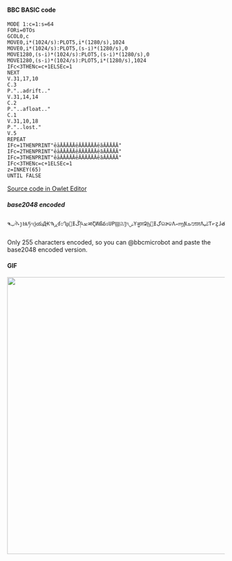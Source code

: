 #### BBC BASIC code

```basic
MODE 1:c=1:s=64
FORi=0TOs
GCOL0,c
MOVE0,i*(1024/s):PLOT5,i*(1280/s),1024
MOVE0,i*(1024/s):PLOT5,(s-i)*(1280/s),0
MOVE1280,(s-i)*(1024/s):PLOT5,(s-i)*(1280/s),0
MOVE1280,(s-i)*(1024/s):PLOT5,i*(1280/s),1024
IFc<3THENc=c+1ELSEc=1
NEXT
V.31,17,10
C.3
P."..adrift.."
V.31,14,14
C.2
P."..afloat.."
C.1
V.31,10,18
P."..lost."
V.5
REPEAT
IFc=1THENPRINT"ēāĀĀĀĀĀēĂĀĀĀĀĀēăĂĀĀĀĀ"
IFc=2THENPRINT"ēāĀĀĀĀĀēĂĂĀĀĀĀēăĀĀĀĀĀ"
IFc=3THENPRINT"ēāĂĀĀĀĀēĂĀĀĀĀĀēăĀĀĀĀĀ"
IFc<3THENc=c+1ELSEc=1
z=INKEY(65)
UNTIL FALSE
```

[Source code in Owlet Editor](https://bbcmic.ro/#%7B%22v%22%3A1%2C%22program%22%3A%22%C3%AB1%3Ac%3D1%3As%3D64%3Ax%3D1280%2Fs%3Ay%3D1024%2Fs%5Cn%C3%A3i%3D0%C2%B8s%5Cn%C3%A60%2Cc%5Cn%C3%AC0%2Ci*y%3A%C3%B05%2Ci*x%2C1024%5Cn%C3%AC0%2Ci*y%3A%C3%B05%2C%28s-i%29*x%2C0%5Cn%C3%AC1280%2C%28s-i%29*y%3A%C3%B05%2C%28s-i%29*x%2C0%5Cn%C3%AC1280%2C%28s-i%29*y%3A%C3%B05%2Ci*x%2C1024%5Cn%C3%A7c%3C3%C2%8Cc%3Dc%2B1%C2%8Bc%3D1%5Cn%C3%AD%5Cn%C3%AF31%2C17%2C10%5Cn%C3%BB3%5Cn%C3%B1%5C%22..adrift..%5C%22%5Cn%C3%AF31%2C14%2C14%5Cn%C3%BB2%5Cn%C3%B1%5C%22..afloat..%5C%22%5Cn%C3%AF31%2C10%2C18%5Cn%C3%BB1%5Cn%C3%B1%5C%22..lost.%5C%22%5Cn%C3%AF5%5Cn%C3%B5%5Cn%C3%A7c%3D1%C2%8C%C3%B1%5C%22%5Cu0013%5Cu0001%5Cu0000%5Cu0000%5Cu0000%5Cu0000%5Cu0000%5Cu0013%5Cu0002%5Cu0000%5Cu0000%5Cu0000%5Cu0000%5Cu0000%5Cu0013%5Cu0003%5Cu0002%5Cu0000%5Cu0000%5Cu0000%5Cu0000%5C%22%5Cn%C3%A7c%3D2%C2%8C%C3%B1%5C%22%5Cu0013%5Cu0001%5Cu0000%5Cu0000%5Cu0000%5Cu0000%5Cu0000%5Cu0013%5Cu0002%5Cu0002%5Cu0000%5Cu0000%5Cu0000%5Cu0000%5Cu0013%5Cu0003%5Cu0000%5Cu0000%5Cu0000%5Cu0000%5Cu0000%5C%22%5Cn%C3%A7c%3D3%C2%8C%C3%B1%5C%22%5Cu0013%5Cu0001%5Cu0002%5Cu0000%5Cu0000%5Cu0000%5Cu0000%5Cu0013%5Cu0002%5Cu0000%5Cu0000%5Cu0000%5Cu0000%5Cu0000%5Cu0013%5Cu0003%5Cu0000%5Cu0000%5Cu0000%5Cu0000%5Cu0000%5C%22%5Cn%C3%A7c%3C3%C2%8Cc%3Dc%2B1%C2%8Bc%3D1%5Cnz%3D%C2%A6%28100%29%5Cn%C3%BD%C2%A3%22%2C%22author%22%3A%22%40boingb00mtschak%22%2C%22date%22%3A1611713852895%2C%22id%22%3A%221354252115279974401%22%7D)

##### base2048 encoded

```
ຈࢠঔޑȷѨཏಇѯయԪڕࠄɗ೦ՂҏࡩƗڴཥࡁआζИౙవಽUРϢࡆϨԒ৭ݭYॷਸՁϦࡩƗڲଇɚଢΛއ൬ƝמࡏॻਸΛݿپT൳ȥɺతࠔݗێԚպहݾഹࠔݗێԚպࠂɚϢࡇХబƋՐЪୠਸՂѳߤԠദઌɊ౬wдו൶ށѢРབڝРثഌڂଇࡁ௱ڣϦࡪಮڅD߃ಸمʫܬঌಜΦଯങ౼ʪחೡڄసঞଛΦƊൽࠁ෮ͱɓࡂ೫ܜƐƏصʟݺೡΝНߢƕܡଐঐϣΓϽݙɸฤҽƿϢยƊઔமಆബಆ౪ҹG888Hߟ888Cథe88CҰศɩԭɩǷŧe888keʚ88RW888Pp১گаڮԌΡƸ888ȤƷ888ŧƓ888ĸɈݯ৫ೱࢶґɤಽɐвঐψԅ੯ҲԨٯञߍघ
```

Only 255 characters encoded, so you can @bbcmicrobot and paste the base2048 encoded version.

#### GIF

<img src="https://raw.githubusercontent.com/d-mckee/bbcbasic-experiments/main/03-adrift-afloat-lost/adrift-afloat-lost.gif" width="640">
